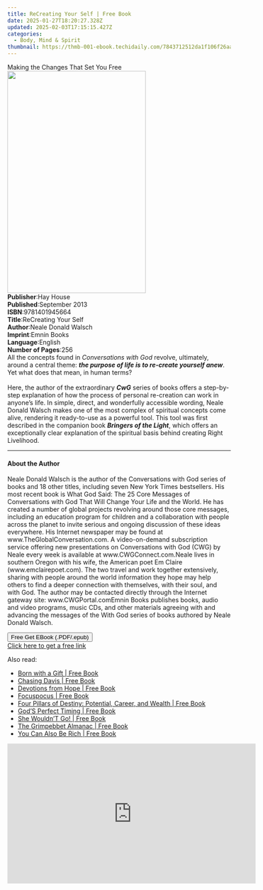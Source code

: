 ```yaml
---
title: ReCreating Your Self | Free Book
date: 2025-01-27T18:20:27.328Z
updated: 2025-02-03T17:15:15.427Z
categories:
  - Body, Mind & Spirit
thumbnail: https://thmb-001-ebook.techidaily.com/7843712512da1f106f26aa954d114be2f6ca55df97564f977f2eed337bf94b4c.jpg
---
```

<main id="book-container">
  <div class="flex flex-col">
    <div class="book-brief flex-1 py-6 px-4 sm:p-6 md:py-10 md:px-8">
      <!-- brief-->
      <div class="book-brief-main">Making the Changes That Set You Free</div>
    </div>
    <div
      class="book-meta-info flex-1 grid gap-4 col-start-1 col-end-3 row-start-1 sm:mb-6 sm:grid-cols-4 lg:gap-6 lg:col-start-2 lg:row-end-6 lg:row-span-6 lg:mb-0"
    >
      <div
        class="book-meta-info-left place-content-center mt-4 p-4 text-sm leading-6 col-start-2 col-span-2 dark:text-slate-400"
      >
        <img
          class="w-full h-500 object-cover rounded-lg sm:h-255 sm:col-span-2 lg:col-span-full"
          src="https://img-001-ebook.techidaily.com/894d2146264bdc96f43ea59e21fa1657b137d1e22cbc742640ddacd99063317c.jpg"
          alt=""
          width="312"
          height="500"
        />
      </div>
      <div
        class="book-meta-info-right mt-2 col-start-1 row-start-2 col-span-3 self-center"
      >
        <!-- meta data  -->
        <div class="flex flex-col px-4 md:px-8">
          <div class="flex-1">
            <strong>Publisher</strong>:<span class="px-2">Hay House</span>
          </div>
          <div class="flex-1">
            <strong>Published</strong>:<span class="px-2">September 2013</span>
          </div>
          <div class="flex-1">
            <strong>ISBN</strong>:<span class="px-2">9781401945664</span>
          </div>
          <div class="flex-1">
            <strong>Title</strong>:<span class="px-2"
              >ReCreating Your Self</span
            >
          </div>
          <div class="flex-1">
            <strong>Author</strong>:<span class="px-2"
              >Neale Donald Walsch</span
            >
          </div>
          <div class="flex-1">
            <strong>Imprint</strong>:<span class="px-2">Emnin Books</span>
          </div>
          <div class="flex-1">
            <strong>Language</strong>:<span class="px-2">English</span>
          </div>
          <div class="flex-1">
            <strong>Number of Pages</strong>:<span class="px-2">256</span>
          </div>
        </div>
      </div>
    </div>
    <div class="book-description flex-1 py-6 px-4 sm:p-6 md:py-10 md:px-8">
      <div class="book-description-main">
        <div accordion-content="" id="description">
          All the concepts found in <i>Conversations with God</i> revolve,
          ultimately, around a central theme:
          <i><b>the purpose of life is to re-create yourself anew</b></i
          >. Yet what does that mean, in human terms?<br /><br />Here, the
          author of the extraordinary <i><b>CwG</b></i> series of books offers a
          step-by-step explanation of how the process of personal re-creation
          can work in anyone’s life. In simple, direct, and wonderfully
          accessible wording, Neale Donald Walsch makes one of the most complex
          of spiritual concepts come alive, rendering it ready-to-use as a
          powerful tool. This tool was first described in the companion book
          <i><b>Bringers of the Light</b></i
          >, which offers an exceptionally clear explanation of the spiritual
          basis behind creating Right Livelihood.
        </div>
      </div>
    </div>
    <div class="book-excerpts flex-1 py-6 px-4 sm:p-6 md:py-10 md:px-8">
      <!-- excerpts-->
      <div class="book-excerpts-main">
        <hr />
        <h4 class="placeholder placeholder-heading">
          <span>About the Author</span>
        </h4>
        <p>
          Neale Donald Walsch is the author of the Conversations with God series
          of books and 18 other titles, including seven New York Times
          bestsellers. His most recent book is What God Said: The 25 Core
          Messages of Conversations with God That Will Change Your Life and the
          World. He has created a number of global projects revolving around
          those core messages, including an education program for children and a
          collaboration with people across the planet to invite serious and
          ongoing discussion of these ideas everywhere. His Internet newspaper
          may be found at www.TheGlobalConversation.com. A video-on-demand
          subscription service offering new presentations on Conversations with
          God (CWG) by Neale every week is available at www.CWGConnect.com.Neale
          lives in southern Oregon with his wife, the American poet Em Claire
          (www.emclairepoet.com). The two travel and work together extensively,
          sharing with people around the world information they hope may help
          others to find a deeper connection with themselves, with their soul,
          and with God. The author may be contacted directly through the
          Internet gateway site: www.CWGPortal.comEmnin Books publishes books,
          audio and video programs, music CDs, and other materials agreeing with
          and advancing the messages of the With God series of books authored by
          Neale Donald Walsch.
        </p>
      </div>
    </div>
    <div
      class="book-about-author flex-1 py-6 px-4 sm:p-6 md:py-10 md:px-8"
    ></div>
    <div class="book-free-get flex-1 py-6 px-4 sm:p-6 md:py-10 md:px-8">
      <button
        id="btn-free-get"
        class="bg-blue-500 hover:bg-blue-700 text-white font-bold py-2 px-4 rounded"
      >
        Free Get EBook (.PDF/.epub)
      </button>
      <div id="countdown-display" class="px-2 text-lg mt-2"></div>
      <a
        id="free-link"
        class="hidden bg-blue-500 hover:bg-blue-700 text-white font-bold py-2 px-4 rounded"
        href="https://www.ebooks.com/en-us/book/96321064/recreating-your-self/neale-donald-walsch/"
        target="_blank"
        >Click here to get a free link</a
      >
    </div>
    <script>
      let countdownTime = 0;
      let countdownInterval = null;
      document
        .getElementById('btn-free-get')
        .addEventListener('click', startCountdown);
      function startCountdown() {
        countdownTime = new Date().getTime() + 60000 * 3;
        countdownInterval = setInterval(updateCountdown, 1000);
        document.getElementById('btn-free-get').disabled = true;
        document
          .getElementById('btn-free-get')
          .classList.add('bg-gray-500', 'cursor-not-allowed');
      }
      function updateCountdown() {
        let currentTime = new Date().getTime();
        let timeLeft = countdownTime - currentTime;
        let secondsLeft = Math.floor(timeLeft / 1000);
        document.getElementById('countdown-display').innerHTML =
          `Remaining time: ${secondsLeft} seconds.`;
        if (secondsLeft <= 0) {
          clearInterval(countdownInterval);
          document.getElementById('btn-free-get').classList.add('hidden');
          document.getElementById('free-link').classList.remove('hidden');
          document.getElementById('countdown-display').innerHTML = '';
        }
      }
    </script>
  </div>
</main>

<ins class="adsbygoogle"
      style="display:block"
      data-ad-client="ca-pub-7571918770474297"
      data-ad-slot="8358498916"
      data-ad-format="auto"
      data-full-width-responsive="true"></ins>
    

<span class="atpl-alsoreadstyle">Also read:</span>
<div><ul>
<li><a href="https://novels-ebooks.techidaily.com/138591440-9781452505619-born-with-a-gift/"><u>Born with a Gift | Free Book</u></a></li>
<li><a href="https://novels-ebooks.techidaily.com/138591540-9781469732329-chasing-davis/"><u>Chasing Davis | Free Book</u></a></li>
<li><a href="https://novels-ebooks.techidaily.com/138591333-9781449724382-devotions-from-hope/"><u>Devotions from Hope | Free Book</u></a></li>
<li><a href="https://novels-ebooks.techidaily.com/138591721-9781452545301-focuspocus/"><u>Focuspocus | Free Book</u></a></li>
<li><a href="https://novels-ebooks.techidaily.com/138591382-9781469700052-four-pillars-of-destiny-potential-career-and-wealth/"><u>Four Pillars of Destiny: Potential, Career, and Wealth | Free Book</u></a></li>
<li><a href="https://novels-ebooks.techidaily.com/138591414-9781449723439-gods-perfect-timing/"><u>God’S Perfect Timing | Free Book</u></a></li>
<li><a href="https://novels-ebooks.techidaily.com/138591499-9781462049059-she-wouldnt-go/"><u>She Wouldn’T Go! | Free Book</u></a></li>
<li><a href="https://novels-ebooks.techidaily.com/138591478-9781469738543-the-grimpebbet-almanac/"><u>The Grimpebbet Almanac | Free Book</u></a></li>
<li><a href="https://novels-ebooks.techidaily.com/138591595-9781469747101-you-can-also-be-rich/"><u>You Can Also Be Rich | Free Book</u></a></li>
</ul></div>

<!-- affiliate ads begin -->
<iframe width="560" height="315" src="https://www.youtube.com/embed/3hS27nZVi9Y?si=_Zqj_l4a4XkPqT2S" title="YouTube video player" frameborder="0" allow="accelerometer; autoplay; clipboard-write; encrypted-media; gyroscope; picture-in-picture; web-share" referrerpolicy="strict-origin-when-cross-origin" allowfullscreen></iframe>
<!-- affiliate ads end -->

